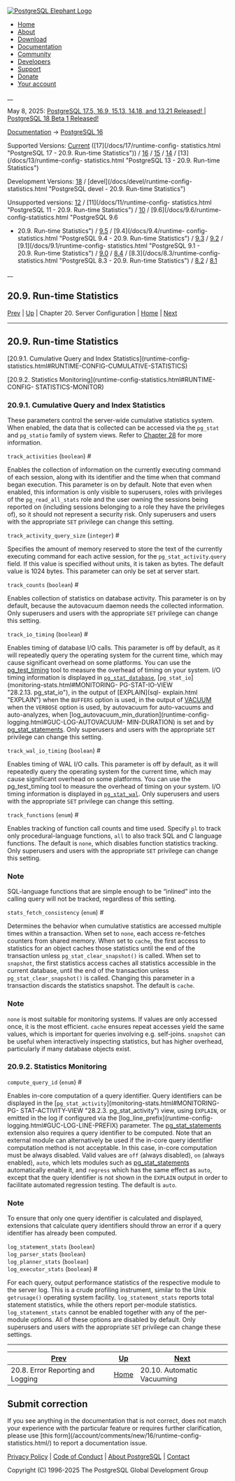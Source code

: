 [ ![PostgreSQL Elephant Logo](/media/img/about/press/elephant.png) ](/)

  * [Home](/ "Home")
  * [About](/about/ "About")
  * [Download](/download/ "Download")
  * [Documentation](/docs/ "Documentation")
  * [Community](/community/ "Community")
  * [Developers](/developer/ "Developers")
  * [Support](/support/ "Support")
  * [Donate](/about/donate/ "Donate")
  * [Your account](/account/ "Your account")

__

May 8, 2025: [ PostgreSQL 17.5, 16.9, 15.13, 14.18, and 13.21 Released! ](/about/news/postgresql-175-169-1513-1418-and-1321-released-3072/) | [ PostgreSQL 18 Beta 1 Released! ](/about/news/postgresql-18-beta-1-released-3070/)

[Documentation](/docs/ "Documentation") -> [PostgreSQL
16](/docs/16/index.html)

Supported Versions: [Current](/docs/current/runtime-config-statistics.html
"PostgreSQL 17 - 20.9. Run-time Statistics") ([17](/docs/17/runtime-config-
statistics.html "PostgreSQL 17 - 20.9. Run-time Statistics")) /
[16](/docs/16/runtime-config-statistics.html "PostgreSQL 16 - 20.9. Run-time
Statistics") / [15](/docs/15/runtime-config-statistics.html "PostgreSQL 15 -
20.9. Run-time Statistics") / [14](/docs/14/runtime-config-statistics.html
"PostgreSQL 14 - 20.9. Run-time Statistics") / [13](/docs/13/runtime-config-
statistics.html "PostgreSQL 13 - 20.9. Run-time Statistics")

Development Versions: [18](/docs/18/runtime-config-statistics.html "PostgreSQL
18 - 20.9. Run-time Statistics") / [devel](/docs/devel/runtime-config-
statistics.html "PostgreSQL devel - 20.9. Run-time Statistics")

Unsupported versions: [12](/docs/12/runtime-config-statistics.html "PostgreSQL
12 - 20.9. Run-time Statistics") / [11](/docs/11/runtime-config-
statistics.html "PostgreSQL 11 - 20.9. Run-time Statistics") /
[10](/docs/10/runtime-config-statistics.html "PostgreSQL 10 - 20.9. Run-time
Statistics") / [9.6](/docs/9.6/runtime-config-statistics.html "PostgreSQL 9.6
- 20.9. Run-time Statistics") / [9.5](/docs/9.5/runtime-config-statistics.html
"PostgreSQL 9.5 - 20.9. Run-time Statistics") / [9.4](/docs/9.4/runtime-
config-statistics.html "PostgreSQL 9.4 - 20.9. Run-time Statistics") /
[9.3](/docs/9.3/runtime-config-statistics.html "PostgreSQL 9.3 - 20.9. Run-
time Statistics") / [9.2](/docs/9.2/runtime-config-statistics.html "PostgreSQL
9.2 - 20.9. Run-time Statistics") / [9.1](/docs/9.1/runtime-config-
statistics.html "PostgreSQL 9.1 - 20.9. Run-time Statistics") /
[9.0](/docs/9.0/runtime-config-statistics.html "PostgreSQL 9.0 - 20.9. Run-
time Statistics") / [8.4](/docs/8.4/runtime-config-statistics.html "PostgreSQL
8.4 - 20.9. Run-time Statistics") / [8.3](/docs/8.3/runtime-config-
statistics.html "PostgreSQL 8.3 - 20.9. Run-time Statistics") /
[8.2](/docs/8.2/runtime-config-statistics.html "PostgreSQL 8.2 - 20.9. Run-
time Statistics") / [8.1](/docs/8.1/runtime-config-statistics.html "PostgreSQL
8.1 - 20.9. Run-time Statistics")

__

20.9. Run-time Statistics  
---  
[Prev](runtime-config-logging.html "20.8. Error Reporting and Logging")  | [Up](runtime-config.html "Chapter 20. Server Configuration") | Chapter 20. Server Configuration | [Home](index.html "PostgreSQL 16.9 Documentation") |  [Next](runtime-config-autovacuum.html "20.10. Automatic Vacuuming")  
  
* * *

## 20.9. Run-time Statistics #

[20.9.1. Cumulative Query and Index Statistics](runtime-config-
statistics.html#RUNTIME-CONFIG-CUMULATIVE-STATISTICS)

[20.9.2. Statistics Monitoring](runtime-config-statistics.html#RUNTIME-CONFIG-
STATISTICS-MONITOR)

### 20.9.1. Cumulative Query and Index Statistics #

These parameters control the server-wide cumulative statistics system. When
enabled, the data that is collected can be accessed via the `pg_stat` and
`pg_statio` family of system views. Refer to [Chapter 28](monitoring.html
"Chapter 28. Monitoring Database Activity") for more information.

`track_activities` (`boolean`)  #

    

Enables the collection of information on the currently executing command of
each session, along with its identifier and the time when that command began
execution. This parameter is on by default. Note that even when enabled, this
information is only visible to superusers, roles with privileges of the
`pg_read_all_stats` role and the user owning the sessions being reported on
(including sessions belonging to a role they have the privileges of), so it
should not represent a security risk. Only superusers and users with the
appropriate `SET` privilege can change this setting.

`track_activity_query_size` (`integer`)  #

    

Specifies the amount of memory reserved to store the text of the currently
executing command for each active session, for the `pg_stat_activity`.`query`
field. If this value is specified without units, it is taken as bytes. The
default value is 1024 bytes. This parameter can only be set at server start.

`track_counts` (`boolean`)  #

    

Enables collection of statistics on database activity. This parameter is on by
default, because the autovacuum daemon needs the collected information. Only
superusers and users with the appropriate `SET` privilege can change this
setting.

`track_io_timing` (`boolean`)  #

    

Enables timing of database I/O calls. This parameter is off by default, as it
will repeatedly query the operating system for the current time, which may
cause significant overhead on some platforms. You can use the
[pg_test_timing](pgtesttiming.html "pg_test_timing") tool to measure the
overhead of timing on your system. I/O timing information is displayed in
[`pg_stat_database`](monitoring-stats.html#MONITORING-PG-STAT-DATABASE-VIEW
"28.2.16. pg_stat_database"), [`pg_stat_io`](monitoring-stats.html#MONITORING-
PG-STAT-IO-VIEW "28.2.13. pg_stat_io"), in the output of [EXPLAIN](sql-
explain.html "EXPLAIN") when the `BUFFERS` option is used, in the output of
[VACUUM](sql-vacuum.html "VACUUM") when the `VERBOSE` option is used, by
autovacuum for auto-vacuums and auto-analyzes, when
[log_autovacuum_min_duration](runtime-config-logging.html#GUC-LOG-AUTOVACUUM-
MIN-DURATION) is set and by [pg_stat_statements](pgstatstatements.html
"F.32. pg_stat_statements — track statistics of SQL planning and execution").
Only superusers and users with the appropriate `SET` privilege can change this
setting.

`track_wal_io_timing` (`boolean`)  #

    

Enables timing of WAL I/O calls. This parameter is off by default, as it will
repeatedly query the operating system for the current time, which may cause
significant overhead on some platforms. You can use the pg_test_timing tool to
measure the overhead of timing on your system. I/O timing information is
displayed in [`pg_stat_wal`](monitoring-stats.html#MONITORING-PG-STAT-WAL-VIEW
"28.2.15. pg_stat_wal"). Only superusers and users with the appropriate `SET`
privilege can change this setting.

`track_functions` (`enum`)  #

    

Enables tracking of function call counts and time used. Specify `pl` to track
only procedural-language functions, `all` to also track SQL and C language
functions. The default is `none`, which disables function statistics tracking.
Only superusers and users with the appropriate `SET` privilege can change this
setting.

### Note

SQL-language functions that are simple enough to be “inlined” into the calling
query will not be tracked, regardless of this setting.

`stats_fetch_consistency` (`enum`)  #

    

Determines the behavior when cumulative statistics are accessed multiple times
within a transaction. When set to `none`, each access re-fetches counters from
shared memory. When set to `cache`, the first access to statistics for an
object caches those statistics until the end of the transaction unless
`pg_stat_clear_snapshot()` is called. When set to `snapshot`, the first
statistics access caches all statistics accessible in the current database,
until the end of the transaction unless `pg_stat_clear_snapshot()` is called.
Changing this parameter in a transaction discards the statistics snapshot. The
default is `cache`.

### Note

`none` is most suitable for monitoring systems. If values are only accessed
once, it is the most efficient. `cache` ensures repeat accesses yield the same
values, which is important for queries involving e.g. self-joins. `snapshot`
can be useful when interactively inspecting statistics, but has higher
overhead, particularly if many database objects exist.

### 20.9.2. Statistics Monitoring #

`compute_query_id` (`enum`)  #

    

Enables in-core computation of a query identifier. Query identifiers can be
displayed in the [`pg_stat_activity`](monitoring-stats.html#MONITORING-PG-
STAT-ACTIVITY-VIEW "28.2.3. pg_stat_activity") view, using `EXPLAIN`, or
emitted in the log if configured via the [log_line_prefix](runtime-config-
logging.html#GUC-LOG-LINE-PREFIX) parameter. The
[pg_stat_statements](pgstatstatements.html "F.32. pg_stat_statements — track
statistics of SQL planning and execution") extension also requires a query
identifier to be computed. Note that an external module can alternatively be
used if the in-core query identifier computation method is not acceptable. In
this case, in-core computation must be always disabled. Valid values are `off`
(always disabled), `on` (always enabled), `auto`, which lets modules such as
[pg_stat_statements](pgstatstatements.html "F.32. pg_stat_statements — track
statistics of SQL planning and execution") automatically enable it, and
`regress` which has the same effect as `auto`, except that the query
identifier is not shown in the `EXPLAIN` output in order to facilitate
automated regression testing. The default is `auto`.

### Note

To ensure that only one query identifier is calculated and displayed,
extensions that calculate query identifiers should throw an error if a query
identifier has already been computed.

`log_statement_stats` (`boolean`)  
`log_parser_stats` (`boolean`)  
`log_planner_stats` (`boolean`)  
`log_executor_stats` (`boolean`)  #

    

For each query, output performance statistics of the respective module to the
server log. This is a crude profiling instrument, similar to the Unix
`getrusage()` operating system facility. `log_statement_stats` reports total
statement statistics, while the others report per-module statistics.
`log_statement_stats` cannot be enabled together with any of the per-module
options. All of these options are disabled by default. Only superusers and
users with the appropriate `SET` privilege can change these settings.

* * *

[Prev](runtime-config-logging.html "20.8. Error Reporting and Logging")  | [Up](runtime-config.html "Chapter 20. Server Configuration") |  [Next](runtime-config-autovacuum.html "20.10. Automatic Vacuuming")  
---|---|---  
20.8. Error Reporting and Logging  | [Home](index.html "PostgreSQL 16.9 Documentation") |  20.10. Automatic Vacuuming  
  
## Submit correction

If you see anything in the documentation that is not correct, does not match
your experience with the particular feature or requires further clarification,
please use [this form](/account/comments/new/16/runtime-config-
statistics.html/) to report a documentation issue.

[Privacy Policy](/about/privacypolicy) | [Code of Conduct](/about/policies/coc/) | [About PostgreSQL](/about/) | [Contact](/about/contact/)  

Copyright (C) 1996-2025 The PostgreSQL Global Development Group

